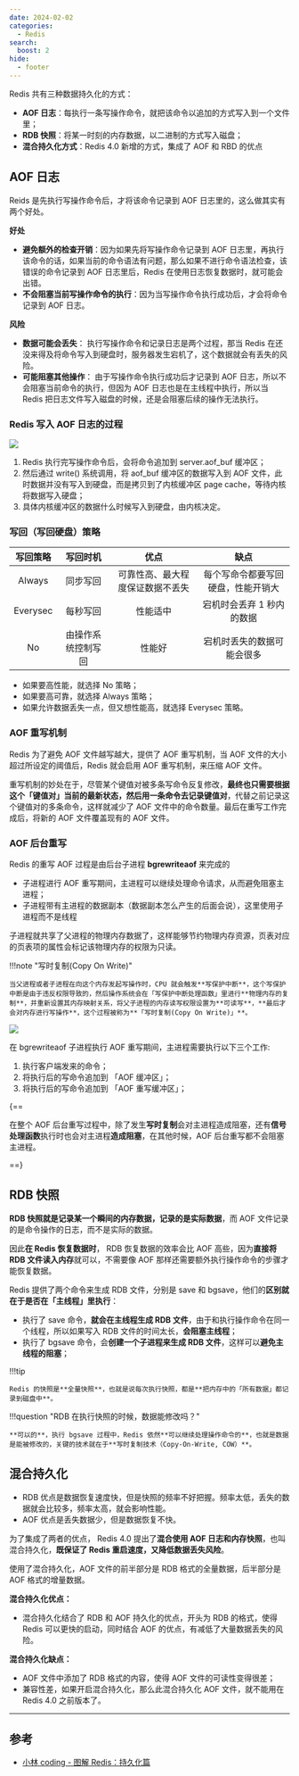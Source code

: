 ```yaml
---
date: 2024-02-02
categories:
  - Redis
search:
  boost: 2
hide:
  - footer
---
```


Redis 共有三种数据持久化的方式：

- **AOF 日志**：每执行一条写操作命令，就把该命令以追加的方式写入到一个文件里；
- **RDB 快照**：将某一时刻的内存数据，以二进制的方式写入磁盘；
- **混合持久化方式**：Redis 4.0 新增的方式，集成了 AOF 和 RBD 的优点

## AOF 日志

Reids 是先执行写操作命令后，才将该命令记录到 AOF 日志里的，这么做其实有两个好处。

**好处**

- **避免额外的检查开销**：因为如果先将写操作命令记录到 AOF 日志里，再执行该命令的话，如果当前的命令语法有问题，那么如果不进行命令语法检查，该错误的命令记录到 AOF 日志里后，Redis 在使用日志恢复数据时，就可能会出错。
- **不会阻塞当前写操作命令的执行**：因为当写操作命令执行成功后，才会将命令记录到 AOF 日志。

**风险**

- **数据可能会丢失**： 执行写操作命令和记录日志是两个过程，那当 Redis 在还没来得及将命令写入到硬盘时，服务器发生宕机了，这个数据就会有丢失的风险。
- **可能阻塞其他操作**： 由于写操作命令执行成功后才记录到 AOF 日志，所以不会阻塞当前命令的执行，但因为 AOF 日志也是在主线程中执行，所以当 Redis 把日志文件写入磁盘的时候，还是会阻塞后续的操作无法执行。

### Redis 写入 AOF 日志的过程

![](../assets/img/redis/redis_aof_log.webp)

1. Redis 执行完写操作命令后，会将命令追加到 server.aof_buf 缓冲区；
2. 然后通过 write() 系统调用，将 aof_buf 缓冲区的数据写入到 AOF 文件，此时数据并没有写入到硬盘，而是拷贝到了内核缓冲区 page cache，等待内核将数据写入硬盘；
3. 具体内核缓冲区的数据什么时候写入到硬盘，由内核决定。

### 写回（写回硬盘）策略

| 写回策略 |      写回时机      |               优点               |                缺点                |
| :------: | :----------------: | :------------------------------: | :--------------------------------: |
|  Always  |      同步写回      | 可靠性高、最大程度保证数据不丢失 | 每个写命令都要写回硬盘，性能开销大 |
| Everysec |      每秒写回      |             性能适中             |     宕机时会丢弃 1 秒内的数据      |
|    No    | 由操作系统控制写回 |              性能好              |     宕机时丢失的数据可能会很多     |

- 如果要高性能，就选择 No 策略；
- 如果要高可靠，就选择 Always 策略；
- 如果允许数据丢失一点，但又想性能高，就选择 Everysec 策略。

### AOF 重写机制

Redis 为了避免 AOF 文件越写越大，提供了 AOF 重写机制，当 AOF 文件的大小超过所设定的阈值后，Redis 就会启用 AOF 重写机制，来压缩 AOF 文件。

重写机制的妙处在于，尽管某个键值对被多条写命令反复修改，**最终也只需要根据这个「键值对」当前的最新状态，然后用一条命令去记录键值对**，代替之前记录这个键值对的多条命令，这样就减少了 AOF 文件中的命令数量。最后在重写工作完成后，将新的 AOF 文件覆盖现有的 AOF 文件。

### AOF 后台重写

Redis 的重写 AOF 过程是由后台子进程 **bgrewriteaof** 来完成的

- 子进程进行 AOF 重写期间，主进程可以继续处理命令请求，从而避免阻塞主进程；
- 子进程带有主进程的数据副本（数据副本怎么产生的后面会说），这里使用子进程而不是线程

子进程就共享了父进程的物理内存数据了，这样能够节约物理内存资源，页表对应的页表项的属性会标记该物理内存的权限为只读。

!!!note "写时复制(Copy On Write)"

    当父进程或者子进程在向这个内存发起写操作时，CPU 就会触发**写保护中断**，这个写保护中断是由于违反权限导致的，然后操作系统会在「写保护中断处理函数」里进行**物理内存的复制**，并重新设置其内存映射关系，将父子进程的内存读写权限设置为**可读写**，**最后才会对内存进行写操作**，这个过程被称为**「写时复制(Copy On Write)」**。

![](../assets/img/redis/bgrewriteaof.webp)

在 bgrewriteaof 子进程执行 AOF 重写期间，主进程需要执行以下三个工作:

1. 执行客户端发来的命令；
2. 将执行后的写命令追加到 「AOF 缓冲区」；
3. 将执行后的写命令追加到 「AOF 重写缓冲区」；

{==

在整个 AOF 后台重写过程中，除了发生**写时复制**会对主进程造成阻塞，还有**信号处理函数**执行时也会对主进程**造成阻塞**，在其他时候，AOF 后台重写都不会阻塞主进程。

==}

## RDB 快照

**RDB 快照就是记录某一个瞬间的内存数据，记录的是实际数据**，而 AOF 文件记录的是命令操作的日志，而不是实际的数据。

因此**在 Redis 恢复数据时**， RDB 恢复数据的效率会比 AOF 高些，因为**直接将 RDB 文件读入内存**就可以，不需要像 AOF 那样还需要额外执行操作命令的步骤才能恢复数据。

Redis 提供了两个命令来生成 RDB 文件，分别是 save 和 bgsave，他们的**区别就在于是否在「主线程」里执行**：

- 执行了 save 命令，**就会在主线程生成 RDB 文件**，由于和执行操作命令在同一个线程，所以如果写入 RDB 文件的时间太长，**会阻塞主线程**；
- 执行了 bgsave 命令，会**创建一个子进程来生成 RDB 文件**，这样可以**避免主线程的阻塞**；

!!!tip

    Redis 的快照是**全量快照**，也就是说每次执行快照，都是**把内存中的「所有数据」都记录到磁盘中**。

!!!question "RDB 在执行快照的时候，数据能修改吗？"

    **可以的**，执行 bgsave 过程中，Redis 依然**可以继续处理操作命令的**，也就是数据是能被修改的，关键的技术就在于**写时复制技术（Copy-On-Write, COW）**。

## 混合持久化

- RDB 优点是数据恢复速度快，但是快照的频率不好把握。频率太低，丢失的数据就会比较多，频率太高，就会影响性能。
- AOF 优点是丢失数据少，但是数据恢复不快。

为了集成了两者的优点， Redis 4.0 提出了**混合使用 AOF 日志和内存快照**，也叫混合持久化，**既保证了 Redis 重启速度，又降低数据丢失风险**。

使用了混合持久化，AOF 文件的前半部分是 RDB 格式的全量数据，后半部分是 AOF 格式的增量数据。

**混合持久化优点：**

- 混合持久化结合了 RDB 和 AOF 持久化的优点，开头为 RDB 的格式，使得 Redis 可以更快的启动，同时结合 AOF 的优点，有减低了大量数据丢失的风险。

**混合持久化缺点：**

- AOF 文件中添加了 RDB 格式的内容，使得 AOF 文件的可读性变得很差；
- 兼容性差，如果开启混合持久化，那么此混合持久化 AOF 文件，就不能用在 Redis 4.0 之前版本了。

---
## 参考
- [小林 coding - 图解 Redis：持久化篇](https://xiaolincoding.com/redis/storage/aof.html)
